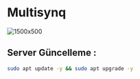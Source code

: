 # Multisynq

![1500x500](https://github.com/user-attachments/assets/d51c1cc9-d5c2-460a-9571-74859194d5d6)



## Server Güncelleme : 

```bash
sudo apt update -y && sudo apt upgrade -y
```
